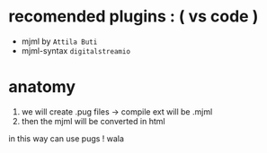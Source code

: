 

# recomended plugins : ( vs code )
- mjml by `Attila Buti`
- mjml-syntax `digitalstreamio`

# anatomy

1. we will create .pug files -> compile ext will be .mjml
2. then the mjml will be converted in html

in this way can use pugs ! wala